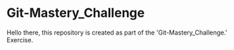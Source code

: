 # Git-Mastery_Challenge
Hello there, this repository is created as part of the 'Git-Mastery_Challenge.' Exercise.
